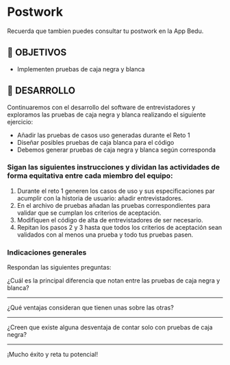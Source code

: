 # Postwork

Recuerda que tambien puedes consultar tu postwork en la App Bedu.


## 🎯 OBJETIVOS

- Implementen pruebas de caja negra y blanca

## 🚀 DESARROLLO

Continuaremos con el desarrollo del software de entrevistadores y exploramos las pruebas de caja negra y blanca realizando el siguiente ejercicio:
- Añadir las pruebas de casos uso generadas durante el Reto 1
- Diseñar posibles pruebas de caja blanca para el código 
- Debemos generar pruebas de caja negra y blanca según corresponda

### Sigan las siguientes instrucciones y dividan las actividades de forma equitativa entre cada miembro del equipo:

1. Durante el reto 1 generen los casos de uso y sus especificaciones par acumplir con la historia de usuario: añadir entrevistadores.
2. En el archivo de pruebas añadan las pruebas correspondientes para validar que se cumplan los criterios de aceptación.
3. Modifiquen el código de alta de entrevistadores de ser necesario.
4. Repitan los pasos 2 y 3 hasta que todos los criterios de aceptación sean validados con al menos una prueba y todo tus pruebas pasen.

### Indicaciones generales

Respondan las siguientes preguntas:

¿Cuál es la principal diferencia que notan entre las pruebas de caja negra y blanca?
_________________________________________________________________________________________________________________________________________________________________________________________________________________________________

¿Qué ventajas consideran que tienen unas sobre las otras?
_________________________________________________________________________________________________________________________________________________________________________________________________________________________________

¿Creen que existe alguna desventaja de contar solo con pruebas de caja negra?
_________________________________________________________________________________________________________________________________________________________________________________________________________________________________

¡Mucho éxito y reta tu potencial!
